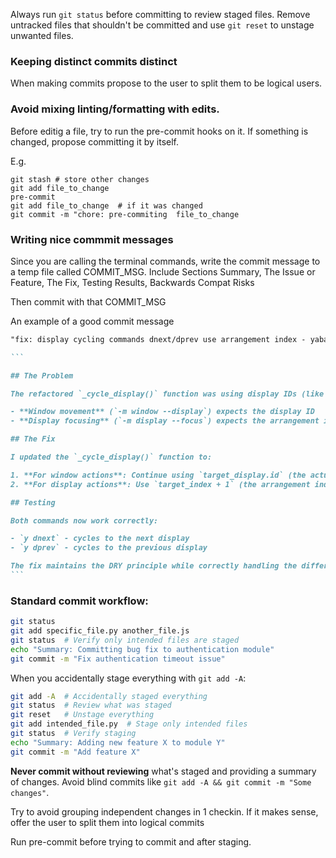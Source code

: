 Always run `git status` before committing to review staged files. Remove untracked files that shouldn't be committed and use `git reset` to unstage unwanted files.

### Keeping distinct commits distinct

When making commits propose to the user to split them to be logical users.

### Avoid mixing linting/formatting with edits.

Before editig a file, try to run the pre-commit hooks on it.
If something is changed, propose committing it by itself.

E.g.

```
git stash # store other changes
git add file_to_change
pre-commit
git add file_to_change  # if it was changed
git commit -m "chore: pre-commiting  file_to_change

```

### Writing nice commmit messages

Since you are calling the terminal commands, write the commit message to a temp file called COMMIT_MSG.
Include Sections Summary, The Issue or Feature, The Fix, Testing Results, Backwards Compat Risks

Then commit with that COMMIT_MSG

An example of a good commit message

````markdown
"fix: display cycling commands dnext/dprev use arrangement index - yabai display --focus expects arrangement index not display ID"

```

## The Problem

The refactored `_cycle_display()` function was using display IDs (like 1, 10) for both window movement and display focusing. However, yabai has different expectations:

- **Window movement** (`-m window --display`) expects the display ID
- **Display focusing** (`-m display --focus`) expects the arrangement index (1-based sequential numbering)

## The Fix

I updated the `_cycle_display()` function to:

1. **For window actions**: Continue using `target_display.id` (the actual display ID)
2. **For display actions**: Use `target_index + 1` (the arrangement index, which is 1-based)

## Testing

Both commands now work correctly:

- `y dnext` - cycles to the next display
- `y dprev` - cycles to the previous display

The fix maintains the DRY principle while correctly handling the different parameter requirements for yabai's window vs display commands. This follows the dev-inner-loop conventions by fixing the bug and ensuring the code works as expected.
```
````

### Standard commit workflow:

```bash
git status
git add specific_file.py another_file.js
git status  # Verify only intended files are staged
echo "Summary: Committing bug fix to authentication module"
git commit -m "Fix authentication timeout issue"
```

When you accidentally stage everything with `git add -A`:

```bash
git add -A  # Accidentally staged everything
git status  # Review what was staged
git reset   # Unstage everything
git add intended_file.py  # Stage only intended files
git status  # Verify staging
echo "Summary: Adding new feature X to module Y"
git commit -m "Add feature X"
```

**Never commit without reviewing** what's staged and providing a summary of changes. Avoid blind commits like `git add -A && git commit -m "Some changes"`.

Try to avoid grouping independent changes in 1 checkin. If it makes sense, offer the user to split them into logical commits

Run pre-commit before trying to commit and after staging.
